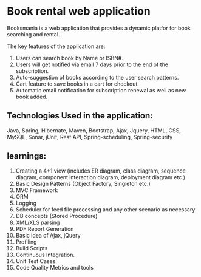 # Book rental web application

Booksmania is a web application that provides a dynamic platfor for book searching and rental. 

The key features of the application are:

1. Users can search book by Name or ISBN#.
2. Users will get notified via email 7 days prior to the end of the subscription.
3. Auto-suggestion of books according to the user search patterns.
4. Cart feature to save books in a cart for checkout.
5. Automatic email notification for subscription renewal as well as new book added.

## Technologies Used in the application:
Java, Spring, Hibernate, Maven, Bootstrap, Ajax, Jquery, HTML, CSS, MySQL, Sonar, jUnit, Rest API, Spring-scheduling, Spring-security

## learnings:

1. Creating a 4+1 view (includes ER diagram, class diagram, sequence diagram, component interaction diagram, deployment diagram etc.)
2. Basic Design Patterns (Object Factory, Singleton etc.)
3. MVC Framework
4. ORM
5. Logging
6. Scheduler for feed file processing and any other scenario as necessary
7. DB concepts (Stored Procedure)
8. XML/XLS parsing
9. PDF Report Generation
10. Basic idea of Ajax, jQuery
11.	Profiling
12.	Build Scripts
13.	Continuous Integration.
14.	Unit Test Cases.
15.	Code Quality Metrics and tools
